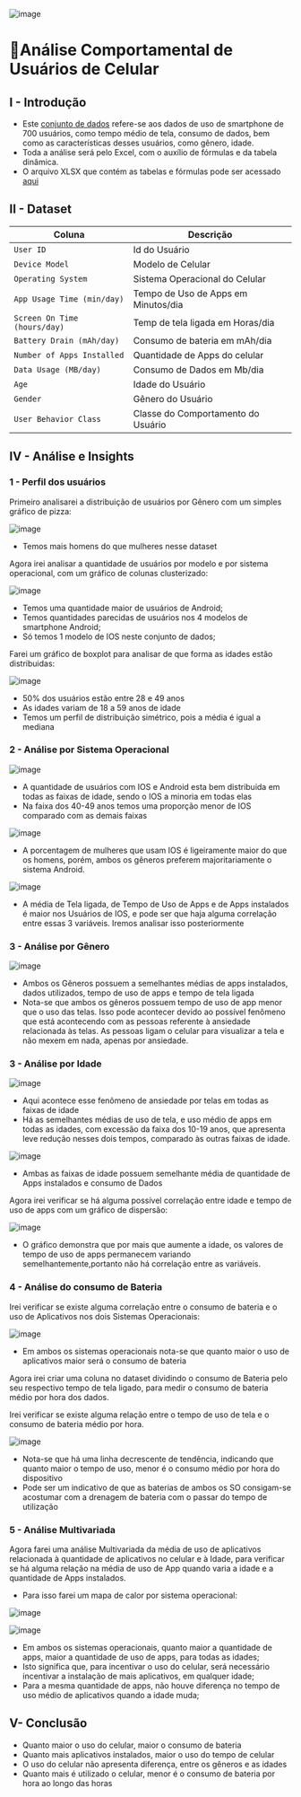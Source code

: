 ![image](https://github.com/user-attachments/assets/47da0e1e-6f24-4b51-be97-e9020529d737)


# 🏦Análise Comportamental de Usuários de Celular

## I - Introdução
- Este [conjunto de dados](https://github.com/massis93/Projetos_Analise_Dados/blob/main/Excel/Smartphone%20Behavior/user_behavior_dataset.csv) refere-se aos dados de uso de smartphone de 700 usuários, como tempo médio de tela, consumo de dados, bem como as características desses usuários, como gênero, idade.
- Toda a análise será pelo Excel, com o auxílio de fórmulas e da tabela dinâmica.
- O arquivo XLSX que contém as tabelas e fórmulas pode ser acessado [aqui](https://github.com/massis93/Projetos_Analise_Dados/blob/main/Excel/Smartphone%20Behavior/User%20Behavior.xlsx)


## II - Dataset

| Coluna          | Descrição                                                  
|-|-|                            
| `User ID`        | Id do Usuário                                        
| `Device Model` | Modelo de Celular           
| `Operating System`       | Sistema Operacional do Celular
| `App Usage Time (min/day)`    	  | Tempo de Uso de Apps em Minutos/dia
| `Screen On Time (hours/day)`    	  | Temp de tela ligada em Horas/dia
| `Battery Drain (mAh/day)`    	  | Consumo de bateria em mAh/dia
| `Number of Apps Installed`    	  | Quantidade de Apps do celular
| `Data Usage (MB/day)`    	  | Consumo de Dados em Mb/dia
| `Age`    	  | Idade do Usuário
| `Gender`    	  | Gênero do Usuário
| `User Behavior Class`    	  | Classe do Comportamento do Usuário



## IV - Análise e Insights

### 1 - Perfil dos usuários

Primeiro analisarei a distribuição de usuários por Gênero com um simples gráfico de pizza:

![image](https://github.com/user-attachments/assets/f634cd01-751c-464f-a440-acd6b7fcf59a)

- Temos mais homens do que mulheres nesse dataset

Agora irei analisar a quantidade de usuários por modelo e por sistema operacional, com um gráfico de colunas clusterizado:

![image](https://github.com/user-attachments/assets/5e99ed6f-de5d-4d8a-9519-664012cdf2d7)

- Temos uma quantidade maior de usuários de Android;
- Temos quantidades parecidas de usuários nos 4 modelos de smartphone Android;
- Só temos 1 modelo de IOS neste conjunto de dados;

Farei um gráfico de boxplot para analisar de que forma as idades estão distribuidas:

![image](https://github.com/user-attachments/assets/b0e58c79-0a82-4e48-82fd-6fff6fe175b1)

- 50% dos usuários estão entre 28 e 49 anos
- As idades variam de 18 a 59 anos de idade
- Temos um perfil de distribuição simétrico, pois a média é igual a mediana

### 2 - Análise por Sistema Operacional

![image](https://github.com/user-attachments/assets/5e8a7014-f345-476e-9dbe-c36df7d4fc31)


- A quantidade de usuários com IOS e Android esta bem distribuida em todas as faixas de idade, sendo o IOS a minoria em todas elas
- Na faixa dos 40-49 anos temos uma proporção menor de IOS comparado com as demais faixas

![image](https://github.com/user-attachments/assets/a4055741-8766-4a6b-8465-a6f5a0d2626b)

- A porcentagem de mulheres que usam IOS é ligeiramente maior do que os homens, porém, ambos os gêneros preferem majoritariamente o sistema Android.

![image](https://github.com/user-attachments/assets/4dca4292-7e9a-4774-b319-eaec86572041)

- A média de Tela ligada, de Tempo de Uso de Apps e de Apps instalados é maior nos Usuários de IOS, e pode ser que haja alguma correlação entre essas 3 variáveis. Iremos analisar isso posteriormente

### 3 - Análise por Gênero

![image](https://github.com/user-attachments/assets/251a763b-a31f-44cf-840d-6118f6ca356d)

- Ambos os Gêneros possuem a semelhantes médias de apps instalados, dados utilizados, tempo de uso de apps e tempo de tela ligada
- Nota-se que ambos os gêneros possuem tempo de uso de app menor que o uso das telas. Isso pode acontecer devido ao possível fenômeno que está acontecendo com as pessoas referente à ansiedade relacionada às telas. As pessoas ligam o celular para visualizar a tela e não mexem em nada, apenas por ansiedade.

### 3 - Análise por Idade

![image](https://github.com/user-attachments/assets/ba3c3df4-4342-4eea-a666-b8b3d86cfca2)


- Aqui acontece esse fenômeno de ansiedade por telas em todas as faixas de idade
- Há as semelhantes médias de uso de tela, e uso médio de apps em todas as idades, com excessão da faixa dos 10-19 anos, que apresenta leve redução nesses dois tempos, comparado às outras faixas de idade.

![image](https://github.com/user-attachments/assets/85fc71da-0123-491a-8b90-ac8e03198861)

- Ambas as faixas de idade possuem semelhante média de quantidade de Apps instalados e consumo de Dados

Agora irei verificar se há alguma possível correlação entre idade e tempo de uso de apps com um gráfico de dispersão:

![image](https://github.com/user-attachments/assets/b60a1cf3-b5c4-46bd-b654-b7c773bb28ad)

- O gráfico demonstra que por mais que aumente a idade, os valores de tempo de uso de apps permanecem variando semelhantemente,portanto não há correlação entre as variáveis.

### 4 - Análise do consumo de Bateria

Irei verificar se existe alguma correlação entre o consumo de bateria e o uso de Aplicativos nos dois Sistemas Operacionais:

![image](https://github.com/user-attachments/assets/a1d59d65-1881-460e-b71f-332ce9aa0b14)

- Em ambos os sistemas operacionais nota-se que quanto maior o uso de aplicativos maior será o consumo de bateria

Agora irei criar uma coluna no dataset dividindo o consumo de Bateria pelo seu respectivo tempo de tela ligado, para medir o consumo de bateria médio por hora dos dados.

Irei verificar se existe alguma relação entre o tempo de uso de tela e o consumo de bateria médio por hora.

![image](https://github.com/user-attachments/assets/63a1bdc8-e1bd-44a8-8431-630c451f3c1e)

- Nota-se que há uma linha decrescente de tendência, indicando que quanto maior o tempo de uso, menor é o consumo médio por hora do dispositivo
- Pode ser um indicativo de que as baterias de ambos os SO consigam-se acostumar com a drenagem de bateria com o passar do tempo de utilização

### 5 - Análise Multivariada

Agora farei uma análise Multivariada da média de uso de aplicativos relacionada à quantidade de aplicativos no celular e à Idade, para verificar se há alguma relação na média de uso de App quando varia a idade e a quantidade de Apps instalados.

- Para isso farei um mapa de calor por sistema operacional:

![image](https://github.com/user-attachments/assets/52229a30-7a19-4158-b28e-7a7b3e066bef)

![image](https://github.com/user-attachments/assets/cd509a1c-8538-4afd-9ffa-e9b3cf02efa5)

- Em ambos os sistemas operacionais, quanto maior a quantidade de apps, maior a quantidade de uso de apps, para todas as idades;
- Isto significa que, para incentivar o uso do celular, será necessário incentivar a instalação de mais aplicativos, em qualquer idade;
- Para a mesma quantidade de apps, não houve diferença no tempo de uso médio de aplicativos quando a idade muda;



## V- Conclusão
- Quanto maior o uso do celular, maior o consumo de bateria
- Quanto mais aplicativos instalados, maior o uso do tempo de celular
- O uso do celular não apresenta diferença, entre os gêneros e as idades
- Quanto mais é utilizado o celular, menor é o consumo de bateria por hora ao longo das horas


